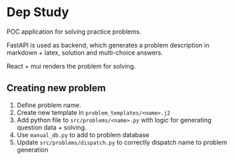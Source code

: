 # Dep Study

POC application for solving practice problems. 

FastAPI is used as backend, which generates a problem description in markdown + latex, solution and multi-choice answers. 

React + mui renders the problem for solving. 


## Creating new problem 

1. Define problem name. 
2. Create new template in `problem_templates/<name>.j2`
3. Add python file to `src/problems/<name>.py` with logic for generating question data + solving. 
4. Use `manual_db.py` to add to problem database
5. Update `src/problems/dispatch.py` to correctly dispatch name to problem generation